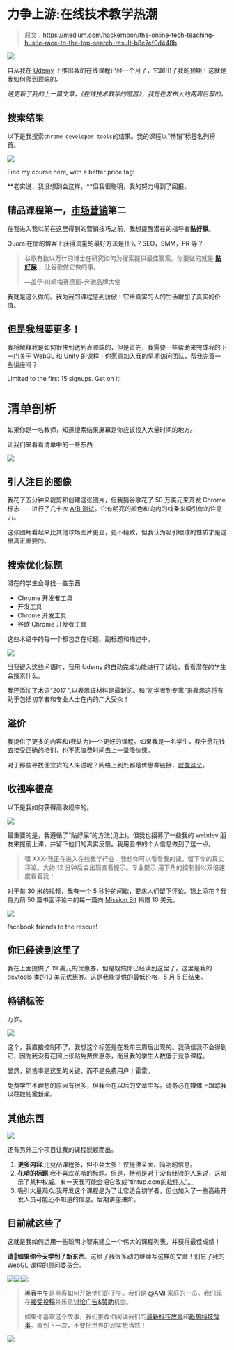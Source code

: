 # 力争上游:在线技术教学热潮

> 原文：<https://medium.com/hackernoon/the-online-tech-teaching-hustle-race-to-the-top-search-result-b8c7ef0d448b>

![](img/1bea511491d92e4062208d41a7c8f8bc.png)

自从我在 [Udemy](http://udemy.com) 上推出我的在线课程已经一个月了，它超出了我的预期！这就是我如何爬到顶端的。

*这更新了我的上一篇文章，《在线技术教学的喧嚣》，我是在发布大约两周后写的。*

## 搜索结果

以下是我搜索`chrome developer tools`的结果。我的课程以“畅销”标签名列榜首。

![](img/6499f68e682926a68bcf5a296d61f1f2.png)

Find my course here, with a better price tag!

**老实说，我没想到会这样，**但我很聪明，我的努力得到了回报。

## 精品课程第一，[市场营销](https://goo.gl/ey72rU)第二

在我进入我以前在这里得到的营销技巧之前，我想提醒潜在的指导者**贴好屎**。

Quora:在你的博客上获得流量的最好方法是什么？SEO，SMM，PR 等？

> 谷歌有数以万计的博士在研究如何为搜索提供最佳答案。你要做的就是 [**贴好屎**](https://www.quora.com/What-is-the-best-way-to-get-traffic-on-your-blog-SEO-SMM-PR-etc) ，让谷歌做它做的事。
> 
> —盖伊·川崎梅赛德斯-奔驰品牌大使

我就是这么做的。我为我的课程感到骄傲！它给真实的人的生活增加了真实的价值。

## 但是我想要更多！

我将解释我是如何很快到达列表顶端的，但是首先，我需要一些帮助来完成我的下一门关于 WebGL 和 Unity 的课程！你愿意加入我的早期访问团队，帮我完善一些讲座吗？

Limited to the first 15 signups. Get on it!

# 清单剖析

如果你是一名教师，知道搜索结果屏幕是你应该投入大量时间的地方。

让我们来看看清单中的一些东西

![](img/ba6e8f36c828377fbe94323e40fba1b1.png)

## 引人注目的图像

我花了五分钟来裁剪和创建这张图片，但我猜谷歌花了 50 万美元来开发 Chrome 标志——进行了几十次 [A/B 测试](https://www.optimizely.com/ab-testing/)。它有明亮的颜色和向内的线条来吸引你的注意力。

这张图片看起来比其他球场图片更丑，更不精致，但我认为吸引眼球的性质才是这里真正重要的。

## 搜索优化标题

潜在的学生会寻找一些东西

*   Chrome 开发者工具
*   开发工具
*   Chrome 开发工具
*   谷歌 Chrome 开发者工具

这些术语中的每一个都包含在标题、副标题和描述中。

![](img/3fe79779e87ec41c865a98e2ccdb51d4.png)

当我键入这些术语时，我用 Udemy 的自动完成功能进行了试验，看看潜在的学生会搜索什么。

我还添加了术语“2017 ”,以表示该材料是最新的。和“初学者到专家”来表示这将有助于包括初学者和专业人士在内的广大受众！

## 溢价

我提供了更多的内容和(我认为)一个更好的课程。如果我是一名学生，我宁愿花钱去接受正确的培训，也不愿浪费时间去上一堂降价课。

对于那些寻找便宜货的人来说呢？网络上到处都是优惠券链接，[就像这个](https://www.udemy.com/master-google-chrome-developer-tools/?couponCode=MEDIUMDISCOUNT)。

## 收视率很高

以下是我如何获得高收视率的。

![](img/4e43ffdd61c256ff44b26f92477d4215.png)

最重要的是，我遵循了“贴好屎”的方法(见上)。但我也招募了一些我的 webdev 朋友来提前上课，并留下他们的真实反馈。我用脸书的个人信息做到了这一点。

> 嘿 XXX-我正在进入在线教学行业，我想你可以看看我的课，留下你的真实评论。大约 12 分钟后会出现查看提示。专业提示:用下角的控制器以双倍速度看着我！

对于每 30 米的视频，我有一个 5 秒钟的间歇，要求人们留下评论。锦上添花？我将为前 50 篇书面评论中的每一篇向 [Mission Bit](https://www.missionbit.com/) 捐赠 10 美元。

![](img/eb144e76c5f99e78090179eb6604a6d1.png)

facebook friends to the rescue!

## 你已经读到这里了

我在上面提供了 19 美元的优惠券，但是既然你已经读到这里了，这里是我的 devtools 类的[10 美元优惠券](https://www.udemy.com/master-google-chrome-developer-tools/?couponCode=CINCODEMAYO)。这是我能提供的最低价格，5 月 5 日结束。

## 畅销标签

万岁。

![](img/d93b563fe1705b952ba615486636638e.png)

这个，我直接控制不了。我想这个标签是在发布三周后出现的。我确信我不会得到它，因为我没有在网上张贴免费优惠券，而且我的学生人数低于竞争课程。

显然，销售率是这里的关键，而不是免费用户！霍雷。

免费学生不理想的原因有很多，但我会在以后的文章中写。请务必在媒体上跟踪我以获取独家新闻。

## 其他东西

![](img/681e047be977051c714c9bfd1d2007d9.png)

还有另外三个项目让我的课程脱颖而出。

1.  **更多内容**:比竞品课程多，但不会太多！仅提供全面、简明的信息。
2.  **花哨的标题**:我不喜欢花哨的标题。但是，特别是对于没有经验的人来说，这暗示了某种权威。有一天我可能会把它改成“tintup.com[的软件人”。](http://tintup.com)
3.  吸引大量观众:我开发这个课程是为了让它适合初学者，但也加入了一些高级开发人员可能还不知道的信息。后期讲座进阶。

## 目前就这些了

这就是我如何运用一些聪明才智来建立一个伟大的课程列表，并获得最佳成绩！

**请💚如果你今天学到了新东西**。这给了我很多动力继续写这样的文章！别忘了我的 WebGL 课程的[顾问委员会](https://www.fogcitylearning.com/webgl)。

[![](img/50ef4044ecd4e250b5d50f368b775d38.png)](http://bit.ly/HackernoonFB)[![](img/979d9a46439d5aebbdcdca574e21dc81.png)](https://goo.gl/k7XYbx)[![](img/2930ba6bd2c12218fdbbf7e02c8746ff.png)](https://goo.gl/4ofytp)

> [黑客中午](http://bit.ly/Hackernoon)是黑客如何开始他们的下午。我们是 [@AMI](http://bit.ly/atAMIatAMI) 家庭的一员。我们现在[接受投稿](http://bit.ly/hackernoonsubmission)并乐意[讨论广告&赞助](mailto:partners@amipublications.com)机会。
> 
> 如果你喜欢这个故事，我们推荐你阅读我们的[最新科技故事](http://bit.ly/hackernoonlatestt)和[趋势科技故事](https://hackernoon.com/trending)。直到下一次，不要把世界的现实想当然！

![](img/be0ca55ba73a573dce11effb2ee80d56.png)